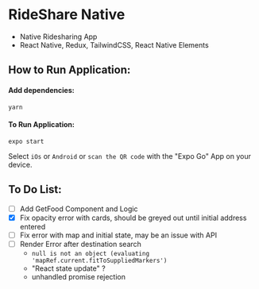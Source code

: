 # RideShare Native

- Native Ridesharing App
- React Native, Redux, TailwindCSS, React Native Elements

## How to Run Application:

#### Add dependencies:

```
yarn
```

#### To Run Application:

```
expo start
```

Select `iOs` or `Android` or `scan the QR code` with the "Expo Go" App on your device.

## To Do List:

- [ ] Add GetFood Component and Logic
- [x] Fix opacity error with cards, should be greyed out until initial address entered
- [ ] Fix error with map and initial state, may be an issue with API
- [ ] Render Error after destination search
  - `null is not an object (evaluating 'mapRef.current.fitToSuppliedMarkers')`
  - "React state update" ?
  - unhandled promise rejection
